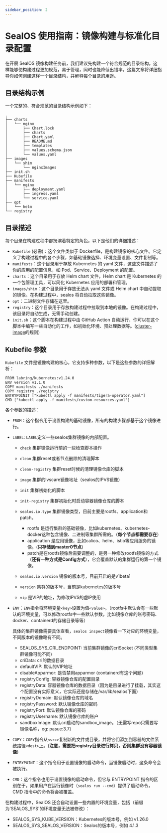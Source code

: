 ```yaml
---
sidebar_position: 2
---
```


# SealOS 使用指南：镜像构建与标准化目录配置

在开展 SealOS 镜像构建任务前，我们建议先构建一个符合规范的目录结构。这样能够使构建过程更加规范，易于管理，同时也能降低出错率。这篇文章将详细指导你如何创建这样一个目录结构，并解释每个目录的用途。

## 目录结构示例

一个完整的、符合规范的目录结构示例如下：

```shell
.
├── charts
│   └── nginx
│       ├── Chart.lock
│       ├── charts
│       ├── Chart.yaml
│       ├── README.md
│       ├── templates
│       ├── values.schema.json
│       └── values.yaml
├── images
│   └── shim
│       └── nginxImages
├── init.sh
├── Kubefile
├── manifests
│   └── nginx
│       ├── deployment.yaml
│       ├── ingress.yaml
│       └── service.yaml
├── opt
│   └── helm
└── registry
```

## 目录描述

每个目录在构建过程中都扮演着特定的角色，以下是他们的详细描述：

- `Kubefile` (必需)：这个文件类似于 Dockerfile，是构建镜像的核心文件。它定义了构建过程中的各个步骤，如基础镜像选择、环境变量设置、文件复制等。
- `manifests`：这个目录用于存放 Kubernetes 的 yaml 文件，这些文件描述了你的应用的配置信息，如 Pod、Service、Deployment 的配置。
- `charts`：这个目录用于存放 Helm chart 文件，Helm chart 是 Kubernetes 的一个包管理工具，可以简化 Kubernetes 应用的部署和管理。
- `images/shim`：这个目录用于存放无法从 yaml 文件或 Helm chart 中自动提取的镜像。在构建过程中，sealos 将自动拉取这些镜像。
- `opt`：二进制文件存储在这里。
- `registry`：这个目录用于存放构建过程中拉取到本地的镜像。在构建过程中，该目录将自动生成，无需手动创建。
- `init.sh`：这个脚本在构建过程中由 GitHub Action 自动运行，你可以在这个脚本中编写一些自动化的工作，如初始化环境、预处理数据等。([cluster-image](https://github.com/labring-actions/cluster-image)的规则)

## Kubefile 参数

`Kubefile` 文件是镜像构建的核心，它支持多种参数，以下是这些参数的详细解析：

```shell
FROM labring/kubernetes:v1.24.0
ENV version v1.1.0
COPY manifests ./manifests
COPY registry ./registry
ENTRYPOINIT ["kubectl apply -f manifests/tigera-operator.yaml"]
CMD ["kubectl apply -f manifests/custom-resources.yaml"]
```

各个参数的描述：

- `FROM`：这个指令用于设置构建的基础镜像，所有的构建步骤都基于这个镜像进行。
- `LABEL`: `LABEL`定义一些sealos集群镜像的内部配置。

  - `check` 集群镜像运行前的一些检查脚本操作
  - `clean` 集群reset或者节点删除的清理脚本
  - `clean-registry` 集群reset时候的清理镜像仓库的脚本
  - `image` 集群的lvscare镜像地址（sealos的IPVS镜像）
  - `init` 集群初始化的脚本
  - `init-registry` 集群初始化时启动容器镜像仓库的脚本
  - `sealos.io.type` 集群镜像类型，目前主要是rootfs、application和patch。
    - rootfs 是运行集群的基础镜像，比如kubernetes、kubernetes-docker这种包含镜像、二进制等集群所需的。（**每个节点都需要存在**）
    - application 是应用镜像，比如calico、helm、istio等应用服务的镜像。(**只存储到master0节点**)
    - patch是在rootfs镜像后需要调整的，是另一种修改rootfs镜像的方式（**还有一种方式是Config方式**），它会覆盖默认的集群运行的第一个镜像。

  - `sealos.io.version` 镜像的版本号，目前开启的是v1beta1
  - `version` 集群的版本号，当前是kubernetes的版本号
  - `vip` 是VIP的地址，为修改IPVS的虚IP使用

- `ENV`：`ENV`指令将环境变量`<key>`设置为值`<value>`。（rootfs中默认会有一些默认的环境变量，可以修改rootfs中一些默认参数，比如镜像仓库的账号密码、docker、containerd的存储目录等等）

    具体的集群镜像需要具体查看，`sealos inspect`镜像看一下对应的环境变量，不同版本的镜像略有不同。

  - SEALOS_SYS_CRI_ENDPOINT:  当前集群镜像的criSocket (不同类型集群镜像可能不同)
  - criData:  cri的数据目录
  - defaultVIP: 默认的VIP地址
  - disableApparmor: 是否禁用apparmor (containerd有这个问题)
  - registryConfig:  容器镜像仓库的配置目录
  - registryData: 容器镜像仓库的数据目录（因为是目录进行了挂载，其实这个配置没有实际意义，它实际还是存储在/var/lib/sealos下面）
  - registryDomain: 默认镜像仓库的域名
  - registryPassword: 默认镜像仓库的密码
  - registryPort:  默认镜像仓库的密码
  - registryUsername: 默认镜像仓库的账户
  - sandboxImage: 默认cri启动的sandbox_image。（无需写repo只需要写镜像名称，eg: pasue:3.7）
- `COPY`：`COPY`指令从`<src>`复制新的文件或目录，并将它们添加到容器的文件系统路径`<dest>`上。(**注意，需要把registry目录进行拷贝，否则集群没有容器镜像**)
- `ENTRYPOINT`：这个指令用于设置镜像的启动命令，当镜像启动时，这条命令会被执行。
- `CMD`：这个指令也用于设置镜像的启动命令，但它与 ENTRYPOINT 指令的区别在于，如果用户在运行镜像时（`sealos run --cmd`）提供了启动命令，CMD 指令中的命令将会被覆盖。

在构建过程中，SealOS 还会自动设置一些内置的环境变量，包括（前缀为'SEALOS_SYS'的环境变量无法被修改）：

- SEALOS_SYS_KUBE_VERSION：Kubernetes的版本号，例如 v1.26.0
- SEALOS_SYS_SEALOS_VERSION：Sealos的版本号，例如 4.1.3